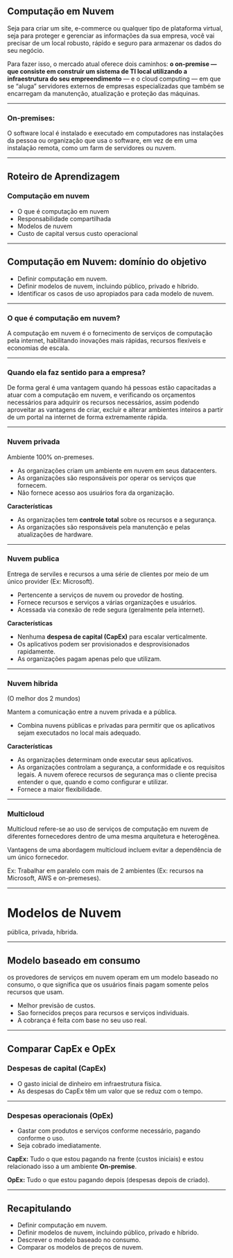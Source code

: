 ## **Computação em Nuvem**

Seja para criar um site, e-commerce ou qualquer tipo de plataforma virtual, seja para proteger e gerenciar as informações da sua empresa, você vai precisar de um local robusto, rápido e seguro para armazenar os dados do seu negócio.

Para fazer isso, o mercado atual oferece dois caminhos: **o on-premise — que consiste em construir um sistema de TI local utilizando a infraestrutura do seu empreendimento** — e o cloud computing — em que se “aluga” servidores externos de empresas especializadas que também se encarregam da manutenção, atualização e proteção das máquinas.

---

### **On-premises:**

O software local é instalado e executado em computadores nas instalações da pessoa ou organização que usa o software, em vez de em uma instalação remota, como um farm de servidores ou nuvem.

---

## **Roteiro de Aprendizagem**

### **Computação em nuvem**

* O que é computação em nuvem  
* Responsabilidade compartilhada  
* Modelos de nuvem  
* Custo de capital versus custo operacional

---

## **Computação em Nuvem: domínio do objetivo**

* Definir computação em nuvem.  
* Definir modelos de nuvem, incluindo público, privado e híbrido.  
* Identificar os casos de uso apropiados para cada modelo de nuvem.

---

### **O que é computação em nuvem?**

A computação em nuvem é o fornecimento de serviços de computação pela internet, habilitando inovações mais rápidas, recursos flexíveis e economias de escala.

---

### **Quando ela faz sentido para a empresa?**

De forma geral é uma vantagem quando há pessoas estão capacitadas a atuar com a computação em nuvem, e verificando os orçamentos necessários para adquirir os recursos necessários, assim podendo aproveitar as vantagens de criar, excluir e alterar ambientes inteiros a partir de um portal na internet de forma extremamente rápida.

---

### **Nuvem privada**

Ambiente 100% on-premeses.

* As organizações criam um ambiente em nuvem em seus datacenters.  
* As organizações são responsáveis por operar os serviços que fornecem.  
* Não fornece acesso aos usuários fora da organização.

**Características**

* As organizações tem **controle total** sobre os recursos e a segurança.  
* As organizações são responsáveis pela manutenção e pelas atualizações de hardware.

---

### **Nuvem publica**

Entrega de serviles e recursos a uma série de clientes por meio de um único provider (Ex: Microsoft).

* Pertencente a serviços de nuvem ou provedor de hosting.  
* Fornece recursos e serviços a várias organizações e usuários.  
* Acessada via conexão de rede segura (geralmente pela internet).

**Características**

* Nenhuma **despesa de capital (CapEx)** para escalar verticalmente.  
* Os aplicativos podem ser provisionados e desprovisionados rapidamente.  
* As organizações pagam apenas pelo que utilizam.

---

### **Nuvem hibrida**

(O melhor dos 2 mundos)

Mantem a comunicação entre a nuvem privada e a pública.

* Combina nuvens públicas e privadas para permitir que os aplicativos sejam executados no local mais adequado.

**Características**

* As organizações determinam onde executar seus aplicativos.  
* As organizações controlam a segurança, a conformidade e os requisitos legais. A nuvem oferece recursos de segurança mas o cliente precisa entender o que, quando e como configurar e utilizar.  
* Fornece a maior flexibilidade.

---

### **Multicloud**

Multicloud refere-se ao uso de serviços de computação em nuvem de diferentes fornecedores dentro de uma mesma arquitetura e heterogênea.

Vantagens de uma abordagem multicloud incluem evitar a dependência de um único fornecedor.

Ex: Trabalhar em paralelo com mais de 2 ambientes (Ex: recursos na Microsoft, AWS e on-premeses).

---

# **Modelos de Nuvem**

pública, privada, híbrida.

---

## **Modelo baseado em consumo**

os provedores de serviços em nuvem operam em um modelo baseado no consumo, o que significa que os usuários finais pagam somente pelos recursos que usam.

* Melhor previsão de custos.  
* Sao fornecidos preços para recursos e serviços individuais.  
* A cobrança é feita com base no seu uso real.

---

## **Comparar CapEx e OpEx**

### **Despesas de capital (CapEx)**

* O gasto inicial de dinheiro em infraestrutura física.  
* As despesas do CapEx têm um valor que se reduz com o tempo.

---

### **Despesas operacionais (OpEx)**

* Gastar com produtos e serviços conforme necessário, pagando conforme o uso.  
* Seja cobrado imediatamente.

**CapEx:** Tudo o que estou pagando na frente (custos iniciais) e estou relacionado isso a um ambiente **On-premise**.

**OpEx:** Tudo o que estou pagando depois (despesas depois de criado).

---

## **Recapitulando**

* Definir computação em nuvem.  
* Definir modelos de nuvem, incluindo público, privado e híbrido.  
* Descrever o modelo baseado no consumo.  
* Comparar os modelos de preços de nuvem.


